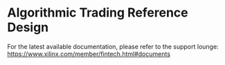 Algorithmic Trading Reference Design
====================================

For the latest available documentation, please refer to the support lounge:
https://www.xilinx.com/member/fintech.html#documents
